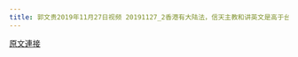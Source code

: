 ```yaml
---
title: 郭文贵2019年11月27日视频 20191127_2香港有大陆法，信天主教和讲英文是高于台湾的原因
---
```


[原文連接](https://gnews.org/ThreadView/53479169)


